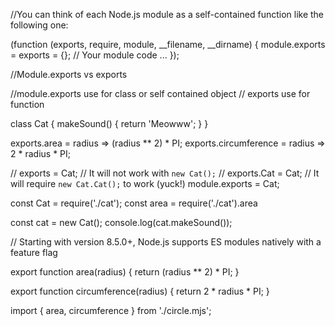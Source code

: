 //You can think of each Node.js module as a self-contained function like the following one:

(function (exports, require, module, __filename, __dirname) {
    module.exports = exports = {};
    // Your module code ...
});


//Module.exports vs exports

//module.exports use for class or self contained object
// exports use for function 

class Cat {
    makeSound() {
        return 'Meowww';
    }
}

exports.area = radius => (radius ** 2) * PI;
exports.circumference = radius => 2 * radius * PI;

// exports = Cat; // It will not work with `new Cat();`
// exports.Cat = Cat; // It will require `new Cat.Cat();` to work (yuck!)
module.exports = Cat;



const Cat = require('./cat');
const area = require('./cat').area

const cat = new Cat();
console.log(cat.makeSound());

// Starting with version 8.5.0+, Node.js supports ES modules natively with a feature flag

export function area(radius) {
    return (radius ** 2) * PI;
}

export function circumference(radius) {
    return 2 * radius * PI;
}

import { area, circumference } from './circle.mjs';

